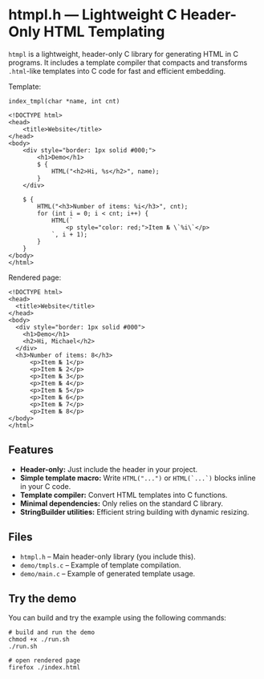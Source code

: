 # htmpl.h — Lightweight C Header-Only HTML Templating

`htmpl` is a lightweight, header-only C library for generating HTML in C programs. It includes a template compiler that compacts and transforms `.html`-like templates into C code for fast and efficient embedding.

Template:
```
index_tmpl(char *name, int cnt)

<!DOCTYPE html>
<head>
	<title>Website</title>
</head>
<body>
	<div style="border: 1px solid #000;">
		<h1>Demo</h1>
		$ {
			HTML("<h2>Hi, %s</h2>", name);
		}
	</div>

	$ {
		HTML("<h3>Number of items: %i</h3>", cnt);
		for (int i = 0; i < cnt; i++) {
			HTML(`
				<p style="color: red;">Item № \`%i\`</p>
			`, i + 1);
		}
	}
</body>
</html>
```

Rendered page:
```
<!DOCTYPE html>
<head>
  <title>Website</title>
</head>
<body>
  <div style="border: 1px solid #000">
    <h1>Demo</h1>
    <h2>Hi, Michael</h2>
  </div>
  <h3>Number of items: 8</h3>
      <p>Item № 1</p>
      <p>Item № 2</p>
      <p>Item № 3</p>
      <p>Item № 4</p>
      <p>Item № 5</p>
      <p>Item № 6</p>
      <p>Item № 7</p>
      <p>Item № 8</p>
</body>
</html>
```

## Features

- **Header-only:** Just include the header in your project.
- **Simple template macro:** Write `HTML("...")` or ```HTML(`...`)``` blocks inline in your C code.
- **Template compiler:** Convert HTML templates into C functions.
- **Minimal dependencies:** Only relies on the standard C library.
- **StringBuilder utilities:** Efficient string building with dynamic resizing.

## Files

- `htmpl.h` – Main header-only library (you include this).
- `demo/tmpls.c` – Example of template compilation.
- `demo/main.c` – Example of generated template usage.

## Try the demo

You can build and try the example using the following commands:
```
# build and run the demo
chmod +x ./run.sh
./run.sh

# open rendered page
firefox ./index.html
```
